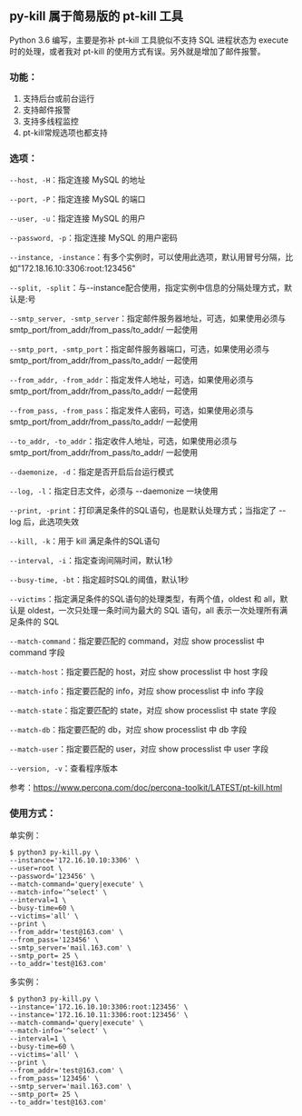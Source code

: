 ## py-kill 属于简易版的 pt-kill 工具

Python 3.6 编写，主要是弥补 pt-kill 工具貌似不支持 SQL 进程状态为 execute 时的处理，或者我对 pt-kill 的使用方式有误。另外就是增加了邮件报警。

### 功能：

1. 支持后台或前台运行
2. 支持邮件报警
3. 支持多线程监控
4. pt-kill常规选项也都支持

### 选项：

`--host, -H`：指定连接 MySQL 的地址

`--port, -P`：指定连接 MySQL 的端口

`--user, -u`：指定连接 MySQL 的用户

`--password, -p`：指定连接 MySQL 的用户密码

`--instance, -instance`：有多个实例时，可以使用此选项，默认用冒号分隔，比如"172.18.16.10:3306:root:123456"

`--split, -split`：与--instance配合使用，指定实例中信息的分隔处理方式，默认是:号

`--smtp_server, -smtp_server`：指定邮件服务器地址，可选，如果使用必须与 smtp_port/from_addr/from_pass/to_addr/ 一起使用

`--smtp_port, -smtp_port`：指定邮件服务器端口，可选，如果使用必须与 smtp_port/from_addr/from_pass/to_addr/ 一起使用

`--from_addr, -from_addr`：指定发件人地址，可选，如果使用必须与 smtp_port/from_addr/from_pass/to_addr/ 一起使用

`--from_pass, -from_pass`：指定发件人密码，可选，如果使用必须与 smtp_port/from_addr/from_pass/to_addr/ 一起使用

`--to_addr, -to_addr`：指定收件人地址，可选，如果使用必须与 smtp_port/from_addr/from_pass/to_addr/ 一起使用

`--daemonize, -d`：指定是否开启后台运行模式

`--log, -l`：指定日志文件，必须与 --daemonize 一块使用

`--print, -print`：打印满足条件的SQL语句，也是默认处理方式；当指定了 --log 后，此选项失效

`--kill, -k`：用于 kill 满足条件的SQL语句

`--interval, -i`：指定查询间隔时间，默认1秒

`--busy-time, -bt`：指定超时SQL的阈值，默认1秒

`--victims`：指定满足条件的SQL语句的处理类型，有两个值，oldest 和 all，默认是 oldest，一次只处理一条时间为最大的 SQL 语句，all 表示一次处理所有满足条件的 SQL

`--match-command`：指定要匹配的 command，对应 show processlist 中 command 字段

`--match-host`：指定要匹配的 host，对应 show processlist 中 host 字段

`--match-info`：指定要匹配的 info，对应 show processlist 中 info 字段

`--match-state`：指定要匹配的 state，对应 show processlist 中 state 字段

`--match-db`：指定要匹配的 db，对应 show processlist 中 db 字段

`--match-user`：指定要匹配的 user，对应 show processlist 中 user 字段

`--version, -v`：查看程序版本

参考：https://www.percona.com/doc/percona-toolkit/LATEST/pt-kill.html

### 使用方式：

单实例：
```
$ python3 py-kill.py \
--instance='172.16.10.10:3306' \
--user=root \
--password='123456' \
--match-command='query|execute' \
--match-info='^select' \
--interval=1 \
--busy-time=60 \
--victims='all' \
--print \
--from_addr='test@163.com' \
--from_pass='123456' \
--smtp_server='mail.163.com' \
--smtp_port= 25 \
--to_addr='test@163.com'
```

多实例：

```
$ python3 py-kill.py \
--instance='172.16.10.10:3306:root:123456' \
--instance='172.16.10.11:3306:root:123456' \
--match-command='query|execute' \
--match-info='^select' \
--interval=1 \
--busy-time=60 \
--victims='all' \
--print \
--from_addr='test@163.com' \
--from_pass='123456' \
--smtp_server='mail.163.com' \
--smtp_port= 25 \
--to_addr='test@163.com'
```


